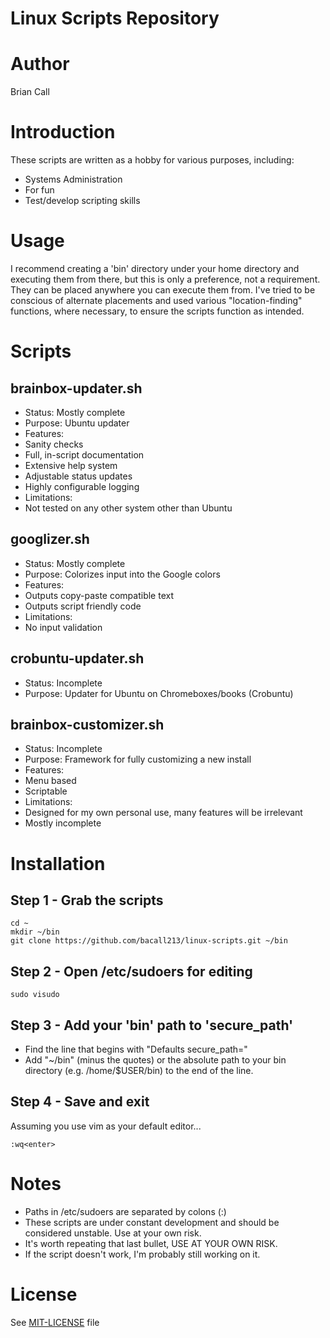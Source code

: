 Linux Scripts Repository
========================
# Author
Brian Call

# Introduction
These scripts are written as a hobby for various purposes, including:
- Systems Administration
- For fun
- Test/develop scripting skills


# Usage
I recommend creating a 'bin' directory under your home directory and executing them from there, but this is only a preference, not a requirement. They can be placed anywhere you can execute them from. I've tried to be conscious of alternate placements and used various "location-finding" functions, where necessary, to ensure the scripts function as intended.


# Scripts
## brainbox-updater.sh
- Status: Mostly complete
- Purpose: Ubuntu updater
- Features: 
 - Sanity checks
 - Full, in-script documentation
 - Extensive help system
 - Adjustable status updates
 - Highly configurable logging
- Limitations:
 - Not tested on any other system other than Ubuntu


## googlizer.sh
- Status: Mostly complete
- Purpose: Colorizes input into the Google colors
- Features:
 - Outputs copy-paste compatible text
 - Outputs script friendly code
- Limitations:
 - No input validation

## crobuntu-updater.sh
- Status: Incomplete
- Purpose: Updater for Ubuntu on Chromeboxes/books (Crobuntu)


## brainbox-customizer.sh
- Status: Incomplete
- Purpose: Framework for fully customizing a new install
- Features:
 - Menu based
 - Scriptable
- Limitations:
 - Designed for my own personal use, many features will be irrelevant
 - Mostly incomplete


# Installation
## Step 1 - Grab the scripts
```
cd ~
mkdir ~/bin
git clone https://github.com/bacall213/linux-scripts.git ~/bin
```

## Step 2 - Open /etc/sudoers for editing
```
sudo visudo
```

## Step 3 - Add your 'bin' path to 'secure_path'
- Find the line that begins with "Defaults secure_path="
- Add "~/bin" (minus the quotes) or the absolute path to your bin directory (e.g. /home/$USER/bin) to the end of the line.


## Step 4 - Save and exit
Assuming you use vim as your default editor...
```
:wq<enter>
```

# Notes
- Paths in /etc/sudoers are separated by colons (:)
- These scripts are under constant development and should be considered unstable. Use at your own risk.
- It's worth repeating that last bullet, USE AT YOUR OWN RISK.
- If the script doesn't work, I'm probably still working on it.

# License
See [MIT-LICENSE](MIT-LICENSE) file
